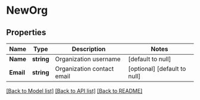 # NewOrg

## Properties
Name | Type | Description | Notes
------------ | ------------- | ------------- | -------------
**Name** | **string** | Organization username | [default to null]
**Email** | **string** | Organization contact email | [optional] [default to null]

[[Back to Model list]](../README.md#documentation-for-models) [[Back to API list]](../README.md#documentation-for-api-endpoints) [[Back to README]](../README.md)


